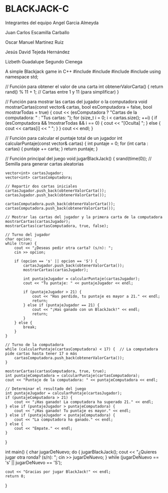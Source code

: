 # BLACKJACK-C
Integrantes del equipo 
Angel Garcia Almeyda

Juan Carlos Escamilla Carballo

Oscar Manuel Martinez Ruiz

Jesús David Tejeda Hernández 

Lizbeth Guadalupe Segundo Cienega 

A simple Blackjack game in C++
#include <iostream>
#include <vector>
#include <cstdlib>
#include <ctime>
using namespace std;

// Función para obtener el valor de una carta
int obtenerValorCarta() {
    return rand() % 11 + 1;  // Cartas entre 1 y 11 (para simplificar)
}

// Función para mostrar las cartas del jugador o la computadora
void mostrarCartas(const vector<int>& cartas, bool esComputadora = false, bool mostrarTodas = true) {
    cout << (esComputadora ? "Cartas de la computadora: " : "Tus cartas: ");
    for (size_t i = 0; i < cartas.size(); ++i) {
        if (esComputadora && !mostrarTodas && i == 0) {
            cout << "[Oculta] ";
        } else {
            cout << cartas[i] << " ";
        }
    }
    cout << endl;
}

// Función para calcular el puntaje total de un jugador
int calcularPuntaje(const vector<int>& cartas) {
    int puntaje = 0;
    for (int carta : cartas) {
        puntaje += carta;
    }
    return puntaje;
}

// Función principal del juego
void jugarBlackJack() {
    srand(time(0));  // Semilla para generar cartas aleatorias
    
    vector<int> cartasJugador;
    vector<int> cartasComputadora;
    
    // Repartir dos cartas iniciales
    cartasJugador.push_back(obtenerValorCarta());
    cartasJugador.push_back(obtenerValorCarta());
    
    cartasComputadora.push_back(obtenerValorCarta());
    cartasComputadora.push_back(obtenerValorCarta());

    // Mostrar las cartas del jugador y la primera carta de la computadora
    mostrarCartas(cartasJugador);
    mostrarCartas(cartasComputadora, true, false);

    // Turno del jugador
    char opcion;
    while (true) {
        cout << "¿Deseas pedir otra carta? (s/n): ";
        cin >> opcion;
        
        if (opcion == 's' || opcion == 'S') {
            cartasJugador.push_back(obtenerValorCarta());
            mostrarCartas(cartasJugador);
            
            int puntajeJugador = calcularPuntaje(cartasJugador);
            cout << "Tu puntaje: " << puntajeJugador << endl;
            
            if (puntajeJugador > 21) {
                cout << "Has perdido, tu puntaje es mayor a 21." << endl;
                return;
            } else if (puntajeJugador == 21) {
                cout << "¡Has ganado con un BlackJack!" << endl;
                return;
            }
        } else {
            break;
        }
    }

    // Turno de la computadora
    while (calcularPuntaje(cartasComputadora) < 17) {  // La computadora pide cartas hasta tener 17 o más
        cartasComputadora.push_back(obtenerValorCarta());
    }

    mostrarCartas(cartasComputadora, true, true);
    int puntajeComputadora = calcularPuntaje(cartasComputadora);
    cout << "Puntaje de la computadora: " << puntajeComputadora << endl;

    // Determinar el resultado del juego
    int puntajeJugador = calcularPuntaje(cartasJugador);
    if (puntajeComputadora > 21) {
        cout << "¡Has ganado! La computadora ha superado 21." << endl;
    } else if (puntajeJugador > puntajeComputadora) {
        cout << "¡Has ganado! Tu puntaje es mayor." << endl;
    } else if (puntajeJugador < puntajeComputadora) {
        cout << "La computadora ha ganado." << endl;
    } else {
        cout << "Empate." << endl;
    }
}

int main() {
    char jugarDeNuevo;
    do {
        jugarBlackJack();
        cout << "¿Quieres jugar otra ronda? (s/n): ";
        cin >> jugarDeNuevo;
    } while (jugarDeNuevo == 's' || jugarDeNuevo == 'S');
    
    cout << "Gracias por jugar BlackJack!" << endl;
    return 0;
}


